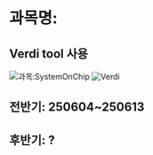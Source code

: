 # 과목명: 
## Verdi tool 사용
![과목:SystemOnChip](https://img.shields.io/badge/과목-SystemOnChip-4CAF50?style=flat&logo=opencv&logoColor=4CAF50)
![Verdi](https://img.shields.io/badge/Tool-Verdi-003366?logo=python&logoColor=blue)
## 전반기: 250604~250613 
## 후반기: ?
